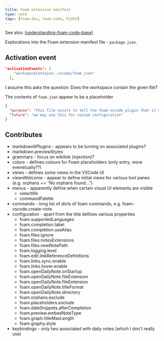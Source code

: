 ```yaml
---
title: Foam extension manifest
type: note
tags: [foam-dev, foam-code, FLOSS]
---
```


See also: [[understanding-foam-code-base]]

Explorations into the Foam extension manifest file - `package.json`.

## Activation event

```json
"activationEvents": [
    "workspaceContains:.vscode/foam.json"
  ],
```

I assume this asks the question: Does the workspace contain the given file?

The contents of `foam.json` appear to be a placeholder

```json
{
  "purpose": "this file exists to tell the foam-vscode plugin that it's currently in a foam workspace",
  "future": "we may use this for custom configuration"
}
```

## Contributes

- markdownItPlugins - appears to be turning on associated plugins?
- markdown.previewStyles
- grammars - focus on wikilink (injection)?
- colors - defines colours for Foam placeholders (only entry, more evenetually??)
- views - defines some views in the VSCode UI 
- viewsWelcome - appear to define initial views for various tool panes (e.g. orphans == "No orphans found...")
- menus - apparently define when certain visual UI elements are visible
    - view/title
    - commandPalette
- commands - long list of dicts of foam commands, e.g. foam-vscode.create-note
- configuration - apart from the title defines various properties
    - foam.supportedLanguages 
    - foam.completion.label 
    - foam.completion.useAlias 
    - foam.files.ignore 
    - foam.files.notesExtensions 
    - foam.files.newNotePath 
    - foam.logging.level 
    - foam.edit.linkReferenceDefinitions
    - foam.links.sync.enable
    - foam.links.hover.enable
    - foam.openDailyNote.onStartup
    - foam.openDailyNote.fileExtension 
    - foam.openDailyNote.fileExtension
    - foam.openDailyNote.titleFormat
    - foam.openDailyNote.directory
    - foam.orphans.exclude
    - foam.placeholders.exclude
    - foam.dateSnippets.afterCompletion
    - foam.preview.embedNoteType
    - foam.graph.titleMaxLength
    - foam.graphy.style
- keybindings - only two associated with daily notes (which I don't really use)


[//begin]: # "Autogenerated link references for markdown compatibility"
[understanding-foam-code-base]: understanding-foam-code-base "Understanding the Foam Code Base"
[//end]: # "Autogenerated link references"